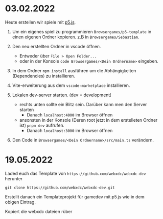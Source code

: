 

# 03.02.2022

Heute erstellen wir spiele mit [p5.js](https://p5js.org/).


1. Um ein eigenes spiel zu programmieren `Browsergames/p5-template` in einen eigenen Ordner kopieren. z.B in `Browsergames/Sebastian`.



2. Den neu erstellten Ordner in vscode öffnen.
    - Entweder über `File > Open Folder...`
    - oder in der Konsole `code Browsergames/<Dein Ordnername>` eingeben.

3. In dem Ordner `npm install` ausführen um die Abhängigkeiten (Dependencies) zu installieren.

4. Vite-erweiterung aus dem `vscode-marketplace` installieren.

5. Lokalen dev-server starten. (dev = development)
    - rechts unten sollte ein Blitz sein. Darüber kann men den Server starten
        - Danach `localhost:4000` im Browser öffnen
    - ansonsten in der Konsole (Deren root jetzt in dem erstelleten Ordner ist) `pnpm dev` aufrufen.
        - Danach `localhost:3000` im Browser öffnen

6. Den Code in `Browsergames/<Dein Ordnername>/src/main.ts` verändern.

# 19.05.2022

Laded euch das Template von `https://github.com/webxdc/webxdc-dev` herunter

```
git clone https://github.com/webxdc/webxdc-dev.git
```

Erstellt danach ein Templateprojekt für gamedev mit p5.js wie in dem obigen Eintrag.

Kopiert die webxdc dateien rüber


